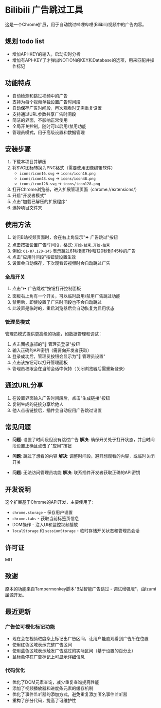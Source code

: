 # Bilibili 广告跳过工具

这是一个Chrome扩展，用于自动跳过哔哩哔哩(Bilibili)视频中的广告内容。

## 规划 todo list
- 增加API-KEY的输入，启动实时分析
- 增加有API-KEY了才弹出NOTION的KEY和Database的选项，用来匹配并操作标记

## 功能特点

- 自动检测和跳过视频中的广告
- 支持为每个视频单独设置广告时间段
- 自动保存广告时间段，再次观看时无需重复设置
- 支持通过URL参数共享广告时间段
- 简洁的界面，不影响正常使用
- 全局开关控制，随时可以启用/禁用功能
- 管理员模式，用于高级设置和数据管理

## 安装步骤

1. 下载本项目并解压
2. 将SVG图标转换为PNG格式（需要使用图像编辑软件）
   - `icons/icon16.svg` -> `icons/icon16.png`
   - `icons/icon48.svg` -> `icons/icon48.png`
   - `icons/icon128.svg` -> `icons/icon128.png`
3. 打开Chrome浏览器，进入扩展管理页面（chrome://extensions/）
4. 开启"开发者模式"
5. 点击"加载已解压的扩展程序"
6. 选择项目文件夹

## 使用方法

1. 访问B站视频页面时，会在右上角显示"⏩ 广告跳过"按钮
2. 点击按钮设置广告时间段，格式: `开始-结束,开始-结束`
3. 例如: `61-87,120-145` 表示跳过61秒到87秒和120秒到145秒的广告
4. 点击"应用时间段"按钮使设置生效
5. 设置会自动保存，下次观看该视频时会自动跳过广告

### 全局开关

1. 点击"⏩ 广告跳过"按钮打开控制面板
2. 面板右上角有一个开关，可以临时启用/禁用广告跳过功能
3. 禁用后，即使设置了广告时间段也不会自动跳过
4. 此设置是临时的，重启浏览器后会自动恢复为启用状态

### 管理员模式

管理员模式提供更高级的功能，如数据管理和调试：

1. 点击面板底部的"🔑 管理员登录"按钮
2. 输入正确的API密钥（需要向开发者获取）
3. 登录成功后，管理员按钮会显示为"🔧 管理员设置"
4. 点击该按钮可以打开管理面板
5. 管理员权限会在当前会话中保持（关闭浏览器后需重新登录）

## 通过URL分享

1. 在设置界面输入广告时间段后，点击"生成链接"按钮
2. 复制生成的链接分享给他人
3. 他人点击链接后，插件会自动应用广告跳过设置

## 常见问题

- **问题**: 设置了时间段但没有跳过广告
  **解决**: 确保开关处于打开状态，并且时间段设置正确且点击了"应用"按钮

- **问题**: 跳过了想看的内容
  **解决**: 调整时间段，避开想观看的内容，或临时关闭开关

- **问题**: 无法访问管理员功能
  **解决**: 联系插件开发者获取正确的API密钥

## 开发说明

这个扩展基于Chrome的API开发，主要使用了:
- `chrome.storage` - 保存用户设置
- `chrome.tabs` - 获取当前标签页信息
- DOM操作 - 注入UI和监控视频播放
- `localStorage` 和 `sessionStorage` - 临时存储开关状态和管理员会话

## 许可证

MIT

## 致谢

原本的功能来自Tampermonkey脚本"B站智能广告跳过 - 调试增强版"，由Izumi屈源开发。

## 最近更新

### 广告位可视化标记功能
- 现在会在视频进度条上标记出广告区间，让用户能直观看到广告所在位置
- 使用红色区域表示完整广告区间
- 使用蓝色区域表示触发广告跳过的实际区间（基于设置的百分比）
- 鼠标悬停在广告标记上可显示详细信息

### 代码优化
- 优化了DOM元素查询，减少重复查询提高性能
- 添加了视频播放器和进度条元素的缓存机制
- 优化了事件监听器的添加方式，避免重复添加匿名事件监听器
- 重构了部分代码，提高了可维护性